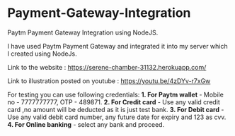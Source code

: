 # Payment-Gateway-Integration
Paytm Payment Gateway Integration using NodeJS.

I have used Paytm Payment Gateway and integrated it into my server which I created using NodeJs.

Link to the website : https://serene-chamber-31132.herokuapp.com/

Link to illustration posted on youtube : https://youtu.be/4zDYv-r7xGw

For testing you can use following credentials:
**1. For Paytm wallet** - Mobile no - 7777777777, OTP - 489871.
**2. For Credit card** - Use any valid credit card ,no amount will be deducted as it is just test bank.
**3. For Debit card** - Use any valid debit card number, any future date for expiry and 123 as cvv.
**4. For Online banking** - select any bank and proceed.
